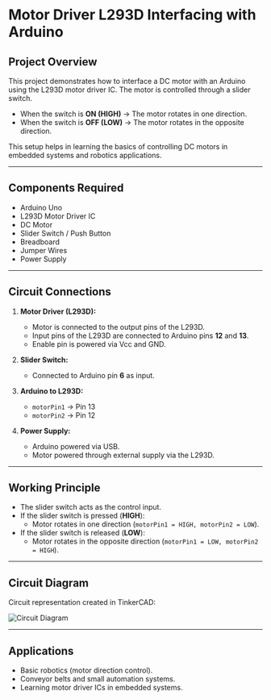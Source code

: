 # Motor Driver L293D Interfacing with Arduino

## Project Overview
This project demonstrates how to interface a DC motor with an Arduino using the L293D motor driver IC. The motor is controlled through a slider switch.  
- When the switch is **ON (HIGH)** → The motor rotates in one direction.  
- When the switch is **OFF (LOW)** → The motor rotates in the opposite direction.  

This setup helps in learning the basics of controlling DC motors in embedded systems and robotics applications.

---

## Components Required
- Arduino Uno  
- L293D Motor Driver IC  
- DC Motor  
- Slider Switch / Push Button  
- Breadboard  
- Jumper Wires  
- Power Supply  

---

## Circuit Connections
1. **Motor Driver (L293D):**
   - Motor is connected to the output pins of the L293D.  
   - Input pins of the L293D are connected to Arduino pins **12** and **13**.  
   - Enable pin is powered via Vcc and GND.  

2. **Slider Switch:**
   - Connected to Arduino pin **6** as input.  

3. **Arduino to L293D:**
   - `motorPin1` → Pin 13  
   - `motorPin2` → Pin 12  

4. **Power Supply:**
   - Arduino powered via USB.  
   - Motor powered through external supply via the L293D.  

---

## Working Principle
- The slider switch acts as the control input.  
- If the slider switch is pressed (**HIGH**):  
  - Motor rotates in one direction (`motorPin1 = HIGH, motorPin2 = LOW`).  
- If the slider switch is released (**LOW**):  
  - Motor rotates in the opposite direction (`motorPin1 = LOW, motorPin2 = HIGH`).  

---

## Circuit Diagram
Circuit representation created in TinkerCAD:  

![Circuit Diagram](Screenshot%202025-09-05%20204225.png)

---

## Applications
- Basic robotics (motor direction control).  
- Conveyor belts and small automation systems.  
- Learning motor driver ICs in embedded systems.  
